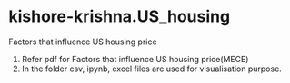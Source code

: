 # kishore-krishna.US_housing
Factors that influence US housing price 

1. Refer pdf for Factors that influence US housing price(MECE)
2. In the folder csv, ipynb, excel files are used for visualisation purpose.
